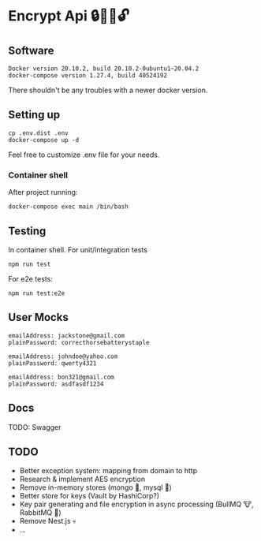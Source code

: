 # Encrypt Api 🔒🔑🔑🔓
## Software
```
Docker version 20.10.2, build 20.10.2-0ubuntu1~20.04.2
docker-compose version 1.27.4, build 40524192
```
There shouldn't be any troubles with a newer docker version.
## Setting up
```
cp .env.dist .env
docker-compose up -d
``` 
Feel free to customize .env file for your needs.
### Container shell
After project running:
```
docker-compose exec main /bin/bash
```
## Testing
In container shell. For unit/integration tests
```
npm run test
```
For e2e tests:
```
npm run test:e2e
```
## User Mocks
```
emailAddress: jackstone@gmail.com
plainPassword: correcthorsebatterystaple

emailAddress: johndoe@yahoo.com
plainPassword: qwerty4321

emailAddress: bon321@gmail.com
plainPassword: asdfasdf1234
```
## Docs
TODO: Swagger
## TODO
- Better exception system: mapping from domain to http
- Research & implement AES encryption
- Remove in-memory stores (mongo 🥬, mysql 🐬)
- Better store for keys (Vault by HashiCorp?)
- Key pair generating and file encryption in async processing (BullMQ 🐮, RabbitMQ 🐰)
- Remove Nest.js 💀
- ...
